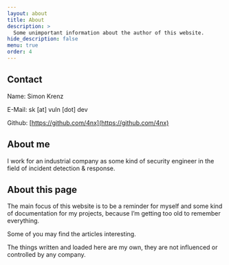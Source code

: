 ```yaml
---
layout: about
title: About
description: >
  Some unimportant information about the author of this website.
hide_description: false
menu: true
order: 4
---
```


## Contact
Name: Simon Krenz

E-Mail: sk [at] vuln [dot] dev

Github: [https://github.com/4nx](https://github.com/4nx)

## About me
I work for an industrial company as some kind of security engineer in the field of incident detection & response.

## About this page
The main focus of this website is to be a reminder for myself and some kind of documentation for my projects, because I’m getting too old to remember everything.

Some of you may find the articles interesting.

The things written and loaded here are my own, they are not influenced or controlled by any company.

